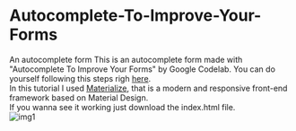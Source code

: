 # Autocomplete-To-Improve-Your-Forms
An autocomplete form
This is an autocomplete form made with "Autocomplete To Improve Your Forms" by Google Codelab. You can do yourself following this steps
righ [here](https://codelabs.developers.google.com/codelabs/autocomplete/index.html?index=..%2F..%2Findex#0).
</br>
In this tutorial I used [Materialize](http://materializecss.com/), that is a modern and responsive front-end framework based on Material Design.
</br>If you wanna see it working just download the index.html file.
</br>
![img1](https://github.com/GilsonFonseca/Autocomplete-To-Improve-Your-Forms/images/img1.jpeg)
